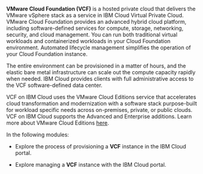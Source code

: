 **VMware Cloud Foundation (VCF)** is a hosted private cloud that delivers the VMware vSphere stack as a service in IBM Cloud Virtual Private Cloud. VMware Cloud Foundation provides an advanced hybrid cloud platform, including software-defined services for compute, storage, networking, security, and cloud management. You can run both traditional virtual workloads and containerized workloads in your Cloud Foundation environment. Automated lifecycle management simplifies the operation of your Cloud Foundation instance.

The entire environment can be provisioned in a matter of hours, and the elastic bare metal infrastructure can scale out the compute capacity rapidly when needed. IBM Cloud provides clients with full administrative access to the VCF software-defined data center.

VCF on IBM Cloud uses the VMware Cloud Editions service that accelerates cloud transformation and modernization with a software stack purpose-built for workload specific needs across on-premises, private, or public clouds. VCF on IBM Cloud supports the Advanced and Enterprise additions. Learn more about VMware Cloud Editions <a href="https://cloudsolutions.vmware.com/services/cloud-editions.html" target="_blank">here</a>.

In the following modules:

- Explore the process of provisioning a **VCF** instance in the IBM Cloud portal.

- Explore managing a **VCF** instance with the IBM Cloud portal.